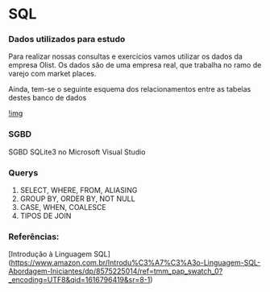 # SQL

### Dados utilizados para estudo
Para realizar nossas consultas e exercícios vamos utilizar os dados da empresa Olist. Os dados são de uma empresa real, que trabalha no ramo de varejo com market places. 

Ainda, tem-se o seguinte esquema dos relacionamentos entre as tabelas destes banco de dados

[!img](https://camo.githubusercontent.com/332167428d526da1f16e354c07b7ff34ce3ed717f20812a6c37bac283fcbacba/68747470733a2f2f692e696d6775722e636f6d2f485268643259302e706e67)

### SGBD
SGBD SQLite3 no Microsoft Visual Studio

### Querys
1. SELECT, WHERE, FROM, ALIASING
2. GROUP BY, ORDER BY, NOT NULL
3. CASE, WHEN, COALESCE 
4. TIPOS DE JOIN


### Referências:
[Introdução à Linguagem SQL] (https://www.amazon.com.br/Introdu%C3%A7%C3%A3o-Linguagem-SQL-Abordagem-Iniciantes/dp/8575225014/ref=tmm_pap_swatch_0?_encoding=UTF8&qid=1616796419&sr=8-1)
